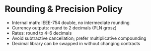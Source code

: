 # Rounding & Precision Policy

- Internal math: IEEE-754 double, no intermediate rounding
- Currency outputs: round to 2 decimals (PLN grosz)
- Rates: round to 4–6 decimals
- Avoid subtractive cancellation; prefer multiplicative compounding
- Decimal library can be swapped in without changing contracts
